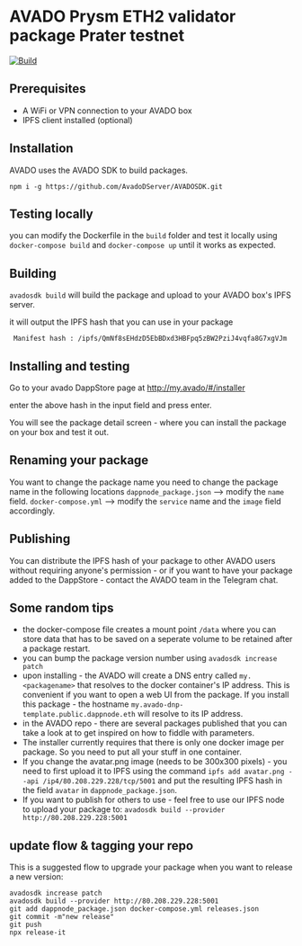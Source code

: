# AVADO Prysm ETH2 validator package Prater testnet

[![Build](https://github.com/AvadoDServer/AVADO-DNP-Prysm-validator/actions/workflows/build.yml/badge.svg)](https://github.com/AvadoDServer/AVADO-DNP-Prysm-validator/actions/workflows/build.yml)

## Prerequisites
 
 - A WiFi or VPN connection to your AVADO box 
 - IPFS client installed (optional)

## Installation

AVADO uses the AVADO SDK to build packages.

`npm i -g https://github.com/AvadoDServer/AVADOSDK.git`

## Testing locally

you can modify the Dockerfile in the `build` folder and test it locally using `docker-compose build` and `docker-compose up` until it works as expected.

## Building

`avadosdk build` will build the package and upload to your AVADO box's IPFS server.

it will output the IPFS hash that you can use in your package

` Manifest hash : /ipfs/QmNf8sEHdzD5EbBDxd3HBFpq5zBW2PziJ4vqfa8G7xgVJm`

## Installing and testing 

Go to your avado DappStore page at http://my.avado/#/installer

enter the above hash in the input field and press enter.

You will see the package detail screen - where you can install the package on your box and test it out.

## Renaming your package

You want to change the package name you need to change the package name in the following locations
`dappnode_package.json` --> modify the `name` field.
`docker-compose.yml` --> modify the `service` name and the `image` field accordingly.

## Publishing

You can distribute the IPFS hash of your package to other AVADO users without requiring anyone's permission - or if you want to have your package added to the DappStore - contact the AVADO team in the Telegram chat.

## Some random tips

- the docker-compose file creates a mount point `/data` where you can store data that has to be saved on a seperate volume to be retained after a package restart.
- you can bump the package version number using `avadosdk increase patch`
- upon installing - the AVADO will create a DNS entry called `my.<packagename>` that resolves to the docker container's IP address. This is convenient if you want to open a web UI from the package. If you install this package - the hostname `my.avado-dnp-template.public.dappnode.eth` will resolve to its IP address.
- in the AVADO repo - there are several packages published that you can take a look at to get inspired on how to fiddle with parameters.
- The installer currently requires that there is only one docker image per package. So you need to put all your stuff in one container.
- If you change the avatar.png image (needs to be 300x300 pixels) - you need to first upload it to IPFS using the command `ipfs add avatar.png --api /ip4/80.208.229.228/tcp/5001` and put the resulting IPFS hash in the field `avatar` in `dappnode_package.json`.
- If you want to publish for others to use - feel free to use our IPFS node to upload your package to: `avadosdk build --provider http://80.208.229.228:5001`


## update flow & tagging your repo

This is a suggested flow to upgrade your package when you want to release a new version:

```
avadosdk increase patch
avadosdk build --provider http://80.208.229.228:5001
git add dappnode_package.json docker-compose.yml releases.json
git commit -m"new release"
git push
npx release-it
```













